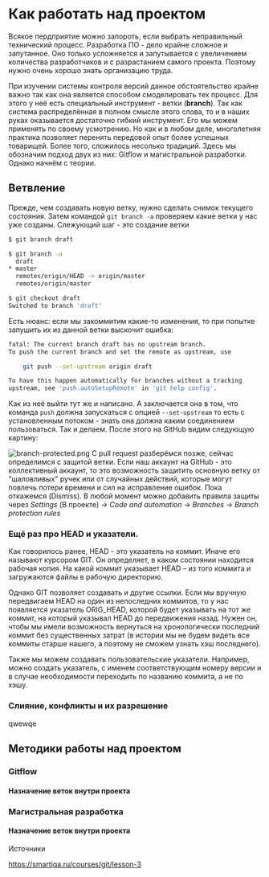 # Как работать над проектом
Всякое пердприятие можно запороть, если выбрать неправильный технический процесс. Разработка ПО - дело крайне сложное и запутанное. Оно только усложняется и запутывается с увеличением количества разработчиков и с разрастанием самого проекта. Поэтому нужно очень хорошо знать организацию труда.

При изучении системы контроля версий данное обстоятельство крайне важно так как она является способом смоделировать тех процесс. Для этого у неё есть специальный инструмент - ветки (**branch**). Так как система распределённая в полном смысле этого слова, то и в наших руках оказывается достаточно гибкий инструмент. Его мы можем применять по своему усмотрению. Но как и в любом деле, многолетняя практика позволяет перенять передовой опыт более успешных товарищей. Более того, сложилось несолько традиций. Здесь мы обозначим подход двух из них: Gitflow и магистральной разработки. Однако начнём с теории.
## Ветвление

Прежде, чем создавать новую ветку, нужно сделать снимок текущего состояния. Затем командой ```git branch -a``` проверяем какие ветки у нас уже созданы. Слежующий шаг - это создание ветки

```bash
$ git branch draft

$ git branch -a
  draft
* master
  remotes/origin/HEAD -> origin/master
  remotes/origin/master

$ git checkout draft
Switched to branch 'draft'
```
Есть нюанс: если мы закоммитим какие-то изменения, то при попытке запушить их из данной ветки выскочит ошибка:

```bash
fatal: The current branch draft has no upstream branch.
To push the current branch and set the remote as upstream, use

    git push --set-upstream origin draft

To have this happen automatically for branches without a tracking
upstream, see 'push.autoSetupRemote' in 'git help config'.
```
Как из неё выйти тут же и написано. А заключается она в том, что команда ```push``` должна запускаться с опцией ```--set-upstream``` то есть с установленным потоком - знать она должна каким соединением пользоваться. Так и делаем. После этого на GitHub видим следующую картину:

![branch-protected.png](../../../img/branch-protected.png "\"Рождение\" локальной ветки на GitHub")
С pull request разберёмся позже, сейчас определимся с защитой ветки. Если наш аккаунт на GitHub - это коллективный аккаунт, то это возможность защитить основную ветку от "шаловливых" ручек или от случайных действий, которые могут повлечь потери времени и сил на исправление ошибок. Пока откажемся (Dismiss). В любой момент можно добавить правила защиты через *Settings* (В проекте) → *Code and automation* → *Branches* → *Branch protection rules*

### Ещё раз про HEAD и указатели.

Как говорилось ранее, HEAD - это указатель на коммит. Иначе его называют курсором GIT. Он определяет, в каком состоянии находится рабочая копия. На какой коммит указывает HEAD – из того коммита и загружаются файлы в рабочую директорию. 

Однако GIT позволяет создавать и другие ссылки. Если мы вручную передвигаем HEAD на один из непоследних коммитов, то у нас появляется указатель ORIG_HEAD, которой будет указывать на тот же коммит, на который указывал HEAD до передвижения назад. Нужен он, чтобы мы имели возможность вернуться на хронологически последний коммит без существенных затрат (в истории мы не будем видеть все коммиты старше нашего, а поэтому не сможем узнать хэш последнего).

Также мы можем создавать пользовательские указатели. Например, можно создать указатель, с именем соответствующим номеру версии и в случае необходимости переходить по названию коммита, а не по хэшу.

### Слияние, конфликты и их разрешение
qwewqe
## Методики работы над проектом

### Gitflow
####  Назначение веток внутри проекта

### Магистральная разработка

####  Назначение веток внутри проекта


Источники

https://smartiqa.ru/courses/git/lesson-3